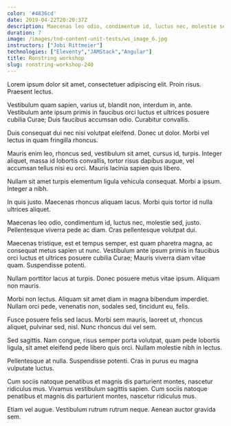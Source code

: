 ```yaml
---
color: '#4836cd'
date: 2019-04-22T20:20:37Z
description: Maecenas leo odio, condimentum id, luctus nec, molestie sed, justo.
duration: 7
image: /images/tnd-content-unit-tests/ws_image_6.jpg
instructors: ["Jobi Rittmeier"]
technologies: ["Eleventy","JAMStack","Angular"]
title: Ronstring workshop
slug: ronstring-workshop-240
---
```

Lorem ipsum dolor sit amet, consectetuer adipiscing elit. Proin risus. Praesent lectus.

Vestibulum quam sapien, varius ut, blandit non, interdum in, ante. Vestibulum ante ipsum primis in faucibus orci luctus et ultrices posuere cubilia Curae; Duis faucibus accumsan odio. Curabitur convallis.

Duis consequat dui nec nisi volutpat eleifend. Donec ut dolor. Morbi vel lectus in quam fringilla rhoncus.

Mauris enim leo, rhoncus sed, vestibulum sit amet, cursus id, turpis. Integer aliquet, massa id lobortis convallis, tortor risus dapibus augue, vel accumsan tellus nisi eu orci. Mauris lacinia sapien quis libero.

Nullam sit amet turpis elementum ligula vehicula consequat. Morbi a ipsum. Integer a nibh.

In quis justo. Maecenas rhoncus aliquam lacus. Morbi quis tortor id nulla ultrices aliquet.

Maecenas leo odio, condimentum id, luctus nec, molestie sed, justo. Pellentesque viverra pede ac diam. Cras pellentesque volutpat dui.

Maecenas tristique, est et tempus semper, est quam pharetra magna, ac consequat metus sapien ut nunc. Vestibulum ante ipsum primis in faucibus orci luctus et ultrices posuere cubilia Curae; Mauris viverra diam vitae quam. Suspendisse potenti.

Nullam porttitor lacus at turpis. Donec posuere metus vitae ipsum. Aliquam non mauris.

Morbi non lectus. Aliquam sit amet diam in magna bibendum imperdiet. Nullam orci pede, venenatis non, sodales sed, tincidunt eu, felis.

Fusce posuere felis sed lacus. Morbi sem mauris, laoreet ut, rhoncus aliquet, pulvinar sed, nisl. Nunc rhoncus dui vel sem.

Sed sagittis. Nam congue, risus semper porta volutpat, quam pede lobortis ligula, sit amet eleifend pede libero quis orci. Nullam molestie nibh in lectus.

Pellentesque at nulla. Suspendisse potenti. Cras in purus eu magna vulputate luctus.

Cum sociis natoque penatibus et magnis dis parturient montes, nascetur ridiculus mus. Vivamus vestibulum sagittis sapien. Cum sociis natoque penatibus et magnis dis parturient montes, nascetur ridiculus mus.

Etiam vel augue. Vestibulum rutrum rutrum neque. Aenean auctor gravida sem.
